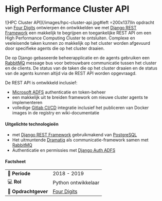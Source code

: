 # High Performance Cluster API

![HPC Cluster API](/images/hpc-cluster-api.jpg#left =200x137)In opdracht van [Four Digits](https://www.fourdigits.nl/) ontwierpen én ontwikkelden we met [Django REST Framework](https://www.django-rest-framework.org) een makkelijk te begrijpen en toegankelijke REST API om een High Performance Computing Cluster te ontsluiten. Complexe en veeleisende taken kunnen zo makkelijk op het cluster worden afgevuurd door specifieke agents die op het cluster draaien.

De op Django gebaseerde beheerapplicatie en de agents gebruiken een [RabbitMQ](https://www.rabbitmq.com/) message bus voor betrouwbare communicatie tussen het cluster en de clients. De status van de taken die op het cluster draaien en de status van de agents kunnen altijd via de REST API worden opgevraagd.


De REST API is ontwikkeld inclusief:
- [Microsoft ADFS](https://docs.microsoft.com/en-us/windows-server/identity/active-directory-federation-services) authenticatie en token-beheer
- een makkelijk uit te breiden framework om nieuwe cluster agents te implementeren
- volledige [Gitlab CI/CD](https://docs.gitlab.com/ee/ci/) integratie inclusief het publiceren van Docker images in de registry en wiki-documentatie


#### Uitgelichte technologieën
-  met [Django REST Framework](https://www.django-rest-framework.org/) gebruikmakend van [PostgreSQL](https://www.postgresql.org/)
- Het uitmuntende [Dramatiq](https://dramatiq.io/) als communicatie-framework samen met [RabbitMQ](https://www.rabbitmq.com/)
- Authenticatie en permissies met [Django Auth ADFS](https://github.com/jobec/django-auth-adfs)


#### Factsheet
|                            |                                          |
| -------------------------- | ---------------------------------------- |
| :calendar: **Periode**     | 2018 - 2019                              |
| :computer: **Rol**         | Python ontwikkelaar                      |
| :office: **Opdrachtgever** | [Four Digits](https://www.fourdigits.nl) |
